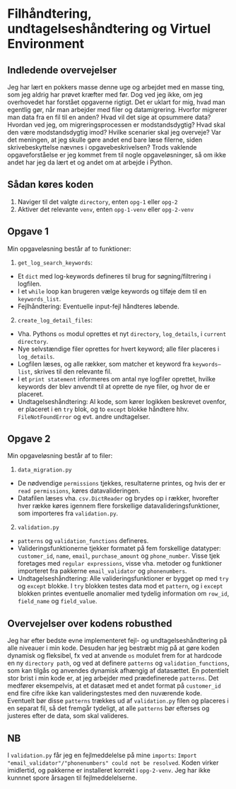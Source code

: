 # Filhåndtering, undtagelseshåndtering og Virtuel Environment

## Indledende overvejelser

Jeg har lært en pokkers masse denne uge og arbejdet med en masse ting, som jeg aldrig har prøvet kræfter med før. Dog ved jeg ikke, om jeg overhovedet har forstået opgaverne rigtigt. Det er uklart for mig, hvad man egentlig gør, når man arbejder med filer og datamigrering. Hvorfor migrerer man data fra en fil til en anden? Hvad vil det sige at opsummere data? Hvordan ved jeg, om migreringsprocessen er modstandsdygtig? Hvad skal den være modstandsdygtig imod? Hvilke scenarier skal jeg overveje? Var det meningen, at jeg skulle gøre andet end bare læse filerne, siden skrivebeskyttelse nævnes i opgavebeskrivelsen? Trods vaklende opgaveforståelse er jeg kommet frem til nogle opgaveløsninger, så om ikke andet har jeg da lært et og andet om at arbejde i Python.

## Sådan køres koden

1. Naviger til det valgte `directory`, enten `opg-1` eller `opg-2`
2. Aktiver det relevante `venv`, enten `opg-1-venv` eller `opg-2-venv`

## Opgave 1

Min opgaveløsning består af to funktioner:

1. `get_log_search_keywords`:

- Et `dict` med log-keywords defineres til brug for søgning/filtrering i logfilen.
- I et `while` loop kan brugeren vælge keywords og tilføje dem til en `keywords_list`.
- Fejlhåndtering: Eventuelle input-fejl håndteres løbende.

2. `create_log_detail_files`:

- Vha. Pythons `os` modul oprettes et nyt `directory`, `log_details`, i `current directory`.
- Nye selvstændige filer oprettes for hvert keyword; alle filer placeres i `log_details`.
- Logfilen læses, og alle rækker, som matcher et keyword fra `keywords–list`, skrives til den relevante fil.
- I et `print statement` informeres om antal nye logfiler oprettet, hvilke keywords der blev anvendt til at oprette de nye filer, og hvor de er placeret.
- Undtagelseshåndtering: Al kode, som kører logikken beskrevet ovenfor, er placeret i en `try` blok, og to `except` blokke håndtere hhv. `FileNotFoundError` og evt. andre undtagelser.

## Opgave 2

Min opgaveløsning består af to filer:

1. `data_migration.py`

- De nødvendige `permissions` tjekkes, resultaterne printes, og hvis der er `read permissions`, køres datavalideringen.
- Datafilen læses vha. `csv.DictReader` og brydes op i rækker, hvorefter hver række køres igennem flere forskellige datavalideringsfunktioner, som importeres fra `validation.py`.

2. `validation.py`

- `patterns` og `validation_functions` defineres.
- Valideringsfunktionerne tjekker formatet på fem forskellige datatyper: `customer_id`, `name`, `email`, `purchase_amount` og `phone_number`. Visse tjek foretages med `regular expressions`, visse vha. metoder og funktioner importeret fra pakkerne `email_validator` og `phonenumbers`.
- Undtagelseshåndtering: Alle valideringsfunktioner er bygget op med `try` og `except` blokke. I `try` blokken testes data mod et `pattern`, og i `except` blokken printes eventuelle anomalier med tydelig information om `row_id`, `field_name` og `field_value`.

## Overvejelser over kodens robusthed

Jeg har efter bedste evne implementeret fejl- og undtagelseshåndtering på alle niveauer i min kode. Desuden har jeg bestræbt mig på at gøre koden dynamisk og fleksibel, fx ved at anvende `os` modulet frem for at hardcode en ny `directory path`, og ved at definere `patterns` og `validation_functions`, som kan tilgås og anvendes dynamisk afhængig af datasættet.
En potentielt stor brist i min kode er, at jeg arbejder med prædefinerede `patterns`. Det medfører eksempelvis, at et datasæt med et andet format på `customer_id` end fire cifre ikke kan valideringstestes med den nuværende kode. Eventuelt bør disse `patterns` trækkes ud af `validation.py` filen og placeres i en separat fil, så det fremgår tydeligt, at alle `patterns` bør efterses og justeres efter de data, som skal valideres.

## NB

I `validation.py` får jeg en fejlmeddelelse på mine `imports`: `Import "email_validator"/"phonenumbers" could not be resolved`. Koden virker imidlertid, og pakkerne er installeret korrekt i `opg-2-venv`. Jeg har ikke kunnnet spore årsagen til fejlmeddelelserne.